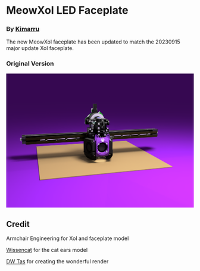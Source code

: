 # MeowXol LED Faceplate

### By [Kimarru](https://github.com/Kimarru)

The new MeowXol faceplate has been updated to match the 20230915 major update Xol faceplate.

### Original Version
![Render](Images/MeowXol_full-assembly_Purple.PNG)

## Credit  
Armchair Engineering for Xol and faceplate model 

[Wissencat](https://www.printables.com/@Wissencat) for the cat ears model

[DW Tas](https://github.com/DW-Tas) for creating the wonderful render
